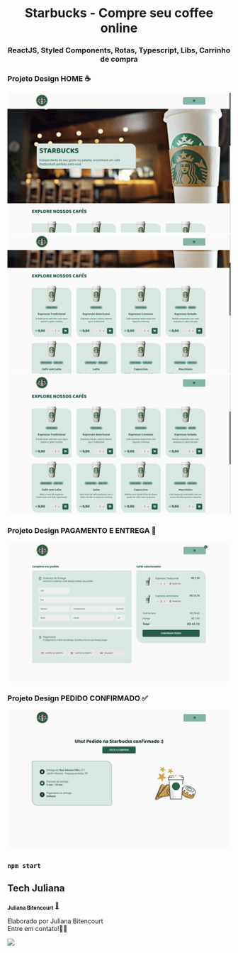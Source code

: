 <h1 align="center">
Starbucks - Compre seu coffee online

<h3 align="center">
ReactJS, Styled Components, Rotas, Typescript, Libs, Carrinho de compra

### Projeto Design HOME ☕️

![image](https://raw.githubusercontent.com/techjuliana/Starbucks/main/design/1.png)
![image](https://raw.githubusercontent.com/techjuliana/Starbucks/main/design/2.png)
![image](https://raw.githubusercontent.com/techjuliana/Starbucks/main/design/3.png)

### Projeto Design PAGAMENTO E ENTREGA 🚙
![image](https://raw.githubusercontent.com/techjuliana/Starbucks/main/design/4.png)

### Projeto Design PEDIDO CONFIRMADO ✅
![image](https://raw.githubusercontent.com/techjuliana/Starbucks/main/design/5.png)



### `npm start`

## Tech Juliana

<a href="https://www.linkedin.com/in/techjuliana">
 <sub><b>Juliana Bitencourt</b></sub></a>  <a href="https://www.linkedin.com/in/techjuliana" title="LinkedIn">🚀</a>

Elaborado por Juliana Bitencourt
<br> Entre em contato!👋🏽 </br>

 <div> 
  <a href="https://www.linkedin.com/in/techjuliana" target="_blank"><img src="https://img.shields.io/badge/-LinkedIn-%230077B5?style=for-the-badge&logo=linkedin&logoColor=white" target="_blank"></a> 
</div>
